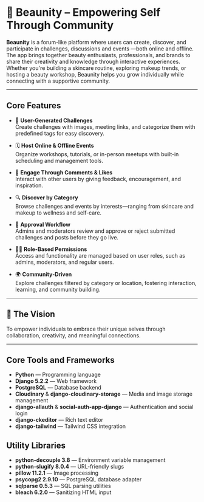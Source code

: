 # 🩷 Beaunity – Empowering Self Through Community

**Beaunity** is a forum-like platform where users can create, discover, and participate in challenges, discussions and events —both online and offline. The app brings together beauty enthusiasts, professionals, and brands to share their creativity and knowledge through interactive experiences. Whether you're building a skincare routine, exploring makeup trends, or hosting a beauty workshop, Beaunity helps you grow individually while connecting with a supportive community.

---

## Core Features

- 🧴 **User-Generated Challenges**  
  Create challenges with images, meeting links, and categorize them with predefined tags for easy discovery.

- 🗓️ **Host Online & Offline Events**  
  Organize workshops, tutorials, or in-person meetups with built-in scheduling and management tools.

- 💬 **Engage Through Comments & Likes**  
  Interact with other users by giving feedback, encouragement, and inspiration.

- 🔍 **Discover by Category**  
  Browse challenges and events by interests—ranging from skincare and makeup to wellness and self-care.

- 📩 **Approval Workflow**  
  Admins and moderators review and approve or reject submitted challenges and posts before they go live.

- 👩‍💼 **Role-Based Permissions**  
  Access and functionality are managed based on user roles, such as admins, moderators, and regular users.

- 🌍 **Community-Driven**  
  Explore challenges filtered by category or location, fostering interaction, learning, and community building.

---

## 💖 The Vision

To empower individuals to embrace their unique selves through collaboration, creativity, and meaningful connections.

---

## Core Tools and Frameworks

- **Python** — Programming language  
- **Django 5.2.2** — Web framework  
- **PostgreSQL** — Database backend  
- **Cloudinary** & **django-cloudinary-storage** — Media and image storage management  
- **django-allauth** & **social-auth-app-django** — Authentication and social login  
- **django-ckeditor** — Rich text editor  
- **django-tailwind** — Tailwind CSS integration  

## Utility Libraries

- **python-decouple 3.8** — Environment variable management  
- **python-slugify 8.0.4** — URL-friendly slugs  
- **pillow 11.2.1** — Image processing  
- **psycopg2 2.9.10** — PostgreSQL database adapter  
- **sqlparse 0.5.3** — SQL parsing utilities  
- **bleach 6.2.0** — Sanitizing HTML input  




